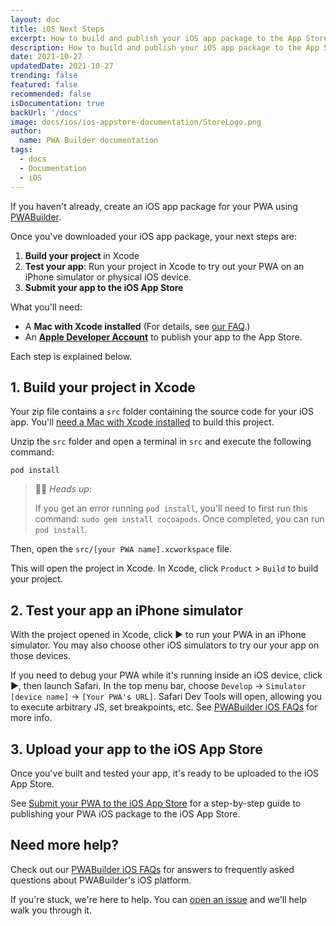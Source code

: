 ```yaml
---
layout: doc
title: iOS Next Steps
excerpt: How to build and publish your iOS app package to the App Store
description: How to build and publish your iOS app package to the App Store
date: 2021-10-27
updatedDate: 2021-10-27
trending: false
featured: false
recommended: false
isDocumentation: true
backUrl: '/docs'
image: docs/ios/ios-appstore-documentation/StoreLogo.png
author:
  name: PWA Builder documentation
tags:
  - docs
  - Documentation
  - iOS
---
```


If you haven't already, create an iOS app package for your PWA using [PWABuilder](https://www.pwabuilder.com).

Once you've downloaded your iOS app package, your next steps are:

1. **Build your project** in Xcode
2. **Test your app**: Run your project in Xcode to try out your PWA on an iPhone simulator or physical iOS device.
3. **Submit your app to the iOS App Store**

What you'll need:

- A **Mac with Xcode installed** (For details, see [our FAQ](/docs/ios-faq#can-i-publish-to-the-app-store-without-a-mac).)
- An **[Apple Developer Account](/docs/ios-app-submission#1-sign-into-your-apple-developer-account)** to publish your app to the App Store.

Each step is explained below.

## 1. Build your project in Xcode

Your zip file contains a `src` folder containing the source code for your iOS app. You'll [need a Mac with Xcode installed](/docs/ios-faq#can-i-publish-to-the-app-store-without-a-mac) to build this project.

Unzip the `src` folder and open a terminal in `src` and execute the following command:

`pod install`

> 💁‍♂️ *Heads up*: 
> 
> If you get an error running `pod install`, you'll need to first run this command: `sudo gem install cocoapods`. Once completed, you can run `pod install`.

Then, open the `src/[your PWA name].xcworkspace` file.

This will open the project in Xcode. In Xcode, click `Product` > `Build` to build your project.

## 2. Test your app an iPhone simulator

With the project opened in Xcode, click ▶️ to run your PWA in an iPhone simulator. You may also choose other iOS simulators to try our your app on those devices.

If you need to debug your PWA while it's running inside an iOS device, click ▶️, then launch Safari. In the top menu bar, choose `Develop` -> `Simulator [device name]` -> `[Your PWA's URL]`. Safari Dev Tools will open, allowing you to execute arbitrary JS, set breakpoints, etc. See [PWABuilder iOS FAQs](/docs/ios-faq) for more info.

## 3. Upload your app to the iOS App Store

Once you've built and tested your app, it's ready to be uploaded to the iOS App Store.

See [Submit your PWA to the iOS App Store](/docs/ios-app-submission) for a step-by-step guide to publishing your PWA iOS package to the iOS App Store.

## Need more help?

Check out our [PWABuilder iOS FAQs](/docs/ios-faq) for answers to frequently asked questions about PWABuilder's iOS platform.

If you're stuck, we're here to help. You can [open an issue](https://github.com/pwa-builder/PWABuilder/issues/new?assignees=&labels=ios-platform,question%20%3Agrey_question%3A&body=Type%20your%20question%20here.%20Please%20include%20the%20URL%20to%20your%20PWA.%0A%0A%3E%20If%20my%20answer%20was%20in%20the%20docs%20all%20along%2C%20I%20promise%20to%20give%20%245%20USD%20to%20charity.) and we'll help walk you through it.